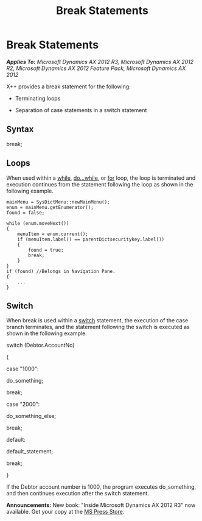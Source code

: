 ﻿---
title: Break Statements
TOCTitle: Break Statements
ms:assetid: b480b0bb-67b3-40cc-b9ce-2b8eddf4c14b
ms:mtpsurl: https://msdn.microsoft.com/en-us/library/Aa858014(v=AX.60)
ms:contentKeyID: 35249785
ms.date: 05/18/2015
mtps_version: v=AX.60
---

# Break Statements 


_**Applies To:** Microsoft Dynamics AX 2012 R3, Microsoft Dynamics AX 2012 R2, Microsoft Dynamics AX 2012 Feature Pack, Microsoft Dynamics AX 2012_

X++ provides a break statement for the following:

  - Terminating loops

  - Separation of case statements in a switch statement

## Syntax

break;

## Loops

When used within a [while](while-loops.md), [do...while](do-while-loops.md), or [for](for-loops.md) loop, the loop is terminated and execution continues from the statement following the loop as shown in the following example.

    mainMenu = SysDictMenu::newMainMenu();
    enum = mainMenu.getEnumerator();
    found = false;
     
    while (enum.moveNext())
    {
        menuItem = enum.current();
        if (menuItem.label() == parentDictsecuritykey.label())
        {
            found = true;
            break;
        }
    }
    if (found) //Belongs in Navigation Pane.
    {
        ...
    }

## Switch

When break is used within a [switch](switch-statements.md) statement, the execution of the case branch terminates, and the statement following the switch is executed as shown in the following example.

switch (Debtor.AccountNo)

{

case "1000": 

do\_something;

break;

case "2000":

do\_something\_else;

break;

default:

default\_statement; 

break;

}

If the Debtor account number is 1000, the program executes do\_something, and then continues execution after the switch statement.

  
**Announcements:** New book: "Inside Microsoft Dynamics AX 2012 R3" now available. Get your copy at the [MS Press Store](https://www.microsoftpressstore.com/store/inside-microsoft-dynamics-ax-2012-r3-9780735685109).

